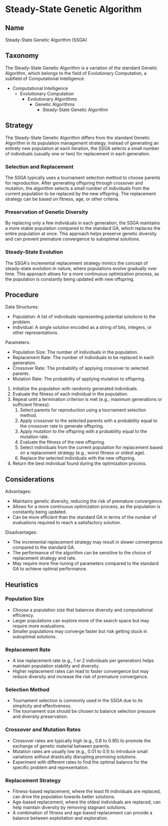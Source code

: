 # Steady-State Genetic Algorithm

## Name

Steady-State Genetic Algorithm (SSGA)

## Taxonomy

The Steady-State Genetic Algorithm is a variation of the standard Genetic Algorithm, which belongs to the field of Evolutionary Computation, a subfield of Computational Intelligence.

- Computational Intelligence
  - Evolutionary Computation
    - Evolutionary Algorithms
      - Genetic Algorithms
        - Steady-State Genetic Algorithm

## Strategy

The Steady-State Genetic Algorithm differs from the standard Genetic Algorithm in its population management strategy. Instead of generating an entirely new population at each iteration, the SSGA selects a small number of individuals (usually one or two) for replacement in each generation.

### Selection and Replacement

The SSGA typically uses a tournament selection method to choose parents for reproduction. After generating offspring through crossover and mutation, the algorithm selects a small number of individuals from the current population to be replaced by the new offspring. The replacement strategy can be based on fitness, age, or other criteria.

### Preservation of Genetic Diversity

By replacing only a few individuals in each generation, the SSGA maintains a more stable population compared to the standard GA, which replaces the entire population at once. This approach helps preserve genetic diversity and can prevent premature convergence to suboptimal solutions.

### Steady-State Evolution

The SSGA's incremental replacement strategy mimics the concept of steady-state evolution in nature, where populations evolve gradually over time. This approach allows for a more continuous optimization process, as the population is constantly being updated with new offspring.

## Procedure

Data Structures:
- Population: A list of individuals representing potential solutions to the problem.
- Individual: A single solution encoded as a string of bits, integers, or other representations.

Parameters:
- Population Size: The number of individuals in the population.
- Replacement Rate: The number of individuals to be replaced in each generation.
- Crossover Rate: The probability of applying crossover to selected parents.
- Mutation Rate: The probability of applying mutation to offspring.

1. Initialize the population with randomly generated individuals.
2. Evaluate the fitness of each individual in the population.
3. Repeat until a termination criterion is met (e.g., maximum generations or sufficient fitness):
   1. Select parents for reproduction using a tournament selection method.
   2. Apply crossover to the selected parents with a probability equal to the crossover rate to generate offspring.
   3. Apply mutation to the offspring with a probability equal to the mutation rate.
   4. Evaluate the fitness of the new offspring.
   5. Select individuals from the current population for replacement based on a replacement strategy (e.g., worst fitness or oldest age).
   6. Replace the selected individuals with the new offspring.
4. Return the best individual found during the optimization process.

## Considerations

Advantages:
- Maintains genetic diversity, reducing the risk of premature convergence.
- Allows for a more continuous optimization process, as the population is constantly being updated.
- Can be more efficient than the standard GA in terms of the number of evaluations required to reach a satisfactory solution.

Disadvantages:
- The incremental replacement strategy may result in slower convergence compared to the standard GA.
- The performance of the algorithm can be sensitive to the choice of replacement strategy and rate.
- May require more fine-tuning of parameters compared to the standard GA to achieve optimal performance.

## Heuristics

### Population Size
- Choose a population size that balances diversity and computational efficiency.
- Larger populations can explore more of the search space but may require more evaluations.
- Smaller populations may converge faster but risk getting stuck in suboptimal solutions.

### Replacement Rate
- A low replacement rate (e.g., 1 or 2 individuals per generation) helps maintain population stability and diversity.
- Higher replacement rates can lead to faster convergence but may reduce diversity and increase the risk of premature convergence.

### Selection Method
- Tournament selection is commonly used in the SSGA due to its simplicity and effectiveness.
- The tournament size should be chosen to balance selection pressure and diversity preservation.

### Crossover and Mutation Rates
- Crossover rates are typically high (e.g., 0.8 to 0.95) to promote the exchange of genetic material between parents.
- Mutation rates are usually low (e.g., 0.01 to 0.1) to introduce small variations without drastically disrupting promising solutions.
- Experiment with different rates to find the optimal balance for the specific problem and representation.

### Replacement Strategy
- Fitness-based replacement, where the least fit individuals are replaced, can drive the population towards better solutions.
- Age-based replacement, where the oldest individuals are replaced, can help maintain diversity by removing stagnant solutions.
- A combination of fitness and age-based replacement can provide a balance between exploitation and exploration.

